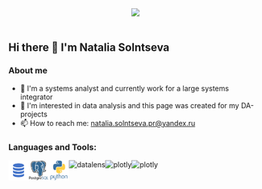 <div id="main_gif" align="center">
  <img src="https://media.giphy.com/media/nFLW7PNGgN3lI68rdv/giphy.gif" width="100"/>
</div>
<div align="center">
  <img src="https://komarev.com/ghpvc/?username=NataliaSolntseva&style=flat-square&color=blue" alt=""/>
</div>

## Hi there 👋 I'm Natalia Solntseva

<!--
**NataliaSolntseva/NataliaSolntseva** is a ✨ _special_ ✨ repository because its `README.md` (this file) appears on your GitHub profile.

Here are some ideas to get you started:

- 🔭 I’m currently working on ...
- 🌱 I’m currently learning ...
- 👯 I’m looking to collaborate on ...
- 🤔 I’m looking for help with ...
- 💬 Ask me about ...
- 📫 How to reach me: ...
- 😄 Pronouns: ...
- ⚡ Fun fact: ...
-->

### About me
- 🔭 I'm a systems analyst and currently work for a large systems integrator
- 🌱 I'm interested in data analysis and this page was created for my DA-projects
- 📫 How to reach me: <a href="mailto:natalia.solntseva.pr@yandex.ru&body=Добрый день?subject=вопрос с GitHub">natalia.solntseva.pr@yandex.ru</a>

### Languages and Tools:

<img align="left" alt="SQL" height="40px" src="https://raw.githubusercontent.com/github/explore/80688e429a7d4ef2fca1e82350fe8e3517d3494d/topics/sql/sql.png" />
<img align="left" alt="postgresql" height="40px" src="https://github.com/devicons/devicon/blob/master/icons/postgresql/postgresql-original-wordmark.svg"/>
<img align="left" alt="python" height="40px" src="https://github.com/devicons/devicon/blob/master/icons/python/python-original-wordmark.svg"/>
<img align="left" alt="datalens" height="40px" src="https://static.tildacdn.com/tild3863-3965-4239-b431-316564656266/original_1_2.png"/>
<img align="left" alt="plotly" height="40px" src="https://upload.wikimedia.org/wikipedia/commons/8/8a/Plotly-logo.png"/>
<img align="left" alt="plotly" height="40px" src="https://matplotlib.org/stable/_static/logo_dark.svg"/>



<!--
<img align="left" alt="HTML5" width="26px" src="https://raw.githubusercontent.com/github/explore/80688e429a7d4ef2fca1e82350fe8e3517d3494d/topics/html/html.png" />
<img align="left" alt="CSS3" width="26px" src="https://raw.githubusercontent.com/github/explore/80688e429a7d4ef2fca1e82350fe8e3517d3494d/topics/css/css.png" />
<img align="left" alt="Sass" width="26px" src="https://raw.githubusercontent.com/github/explore/80688e429a7d4ef2fca1e82350fe8e3517d3494d/topics/sass/sass.png" />
<img align="left" alt="JavaScript" width="26px" src="https://raw.githubusercontent.com/github/explore/80688e429a7d4ef2fca1e82350fe8e3517d3494d/topics/javascript/javascript.png" />
<img align="left" alt="React" width="26px" src="https://raw.githubusercontent.com/github/explore/80688e429a7d4ef2fca1e82350fe8e3517d3494d/topics/react/react.png" />
<img align="left" alt="Node.js" width="26px" src="https://raw.githubusercontent.com/github/explore/80688e429a7d4ef2fca1e82350fe8e3517d3494d/topics/nodejs/nodejs.png" />

<img align="left" alt="MySQL" width="26px" src="https://raw.githubusercontent.com/github/explore/80688e429a7d4ef2fca1e82350fe8e3517d3494d/topics/mysql/mysql.png" />
<img align="left" alt="MongoDB" width="26px" src="https://raw.githubusercontent.com/github/explore/80688e429a7d4ef2fca1e82350fe8e3517d3494d/topics/mongodb/mongodb.png" />
<img align="left" alt="Git" width="26px" src="https://raw.githubusercontent.com/github/explore/80688e429a7d4ef2fca1e82350fe8e3517d3494d/topics/git/git.png" />
<img align="left" alt="GitHub" width="26px" src="https://raw.githubusercontent.com/github/explore/78df643247d429f6cc873026c0622819ad797942/topics/github/github.png" />
<img align="left" alt="HTML5" width="26px" src="https://raw.githubusercontent.com/github/explore/80688e429a7d4ef2fca1e82350fe8e3517d3494d/topics/terminal/terminal.png" />
-->
<br />


